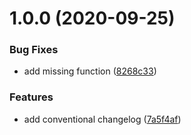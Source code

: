 # 1.0.0 (2020-09-25)


### Bug Fixes

* add missing function ([8268c33](https://github.com/fczbkk/2020-09-25-chrudim/commit/8268c3350f32313dbedc9247e6b077aa49e5f58f))


### Features

* add conventional changelog ([7a5f4af](https://github.com/fczbkk/2020-09-25-chrudim/commit/7a5f4af0e26155e9093d9c585a2bb525623757f9))



